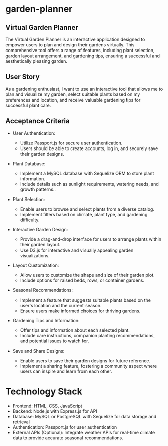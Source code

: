 # garden-planner
## Virtual Garden Planner
The Virtual Garden Planner is an interactive application designed to empower users to plan and design their gardens virtually. This comprehensive tool offers a range of features, including plant selection, garden layout arrangement, and gardening tips, ensuring a successful and aesthetically pleasing garden.

## User Story
As a gardening enthusiast, I want to use an interactive tool that allows me to plan and visualize my garden, select suitable plants based on my preferences and location, and receive valuable gardening tips for successful plant care.

## Acceptance Criteria
* User Authentication:
    * Utilize Passport.js for secure user authentication.
    * Users should be able to create accounts, log in, and securely save their garden designs.

* Plant Database:
    * Implement a MySQL database with Sequelize ORM to store plant information.
    * Include details such as sunlight requirements, watering needs, and growth patterns.. 

* Plant Selection:
    * Enable users to browse and select plants from a diverse catalog.
    * Implement filters based on climate, plant type, and gardening difficulty.

* Interactive Garden Design:
    * Provide a drag-and-drop interface for users to arrange plants within their garden layout.
    * Use D3.js for interactive and visually appealing garden visualizations.

* Layout Customization:

    * Allow users to customize the shape and size of their garden plot.
    * Include options for raised beds, rows, or container gardens.

* Seasonal Recommendations:

    * Implement a feature that suggests suitable plants based on the user's location and the current season.
    * Ensure users make informed choices for thriving gardens.

* Gardening Tips and Information:
    * Offer tips and information about each selected plant.
    * Include care instructions, companion planting recommendations, and potential issues to watch for.

* Save and Share Designs:
    * Enable users to save their garden designs for future reference.
    * Implement a sharing feature, fostering a community aspect where users can inspire and learn from each other.

# Technology Stack
* Frontend: HTML, CSS, JavaScript 
* Backend: Node.js with Express.js for API
* Database: MySQL or PostgreSQL with Sequelize for data storage and retrieval
* Authentication: Passport.js for user authentication
* External APIs (Optional): Integrate weather APIs for real-time climate data to provide accurate seasonal recommendations.
